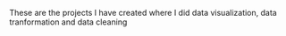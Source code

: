 These are the projects I have created where I did data visualization, data tranformation and data cleaning

